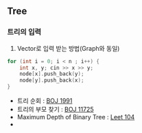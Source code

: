 ## Tree

### 트리의 입력
1. Vector로 입력 받는 방법(Graph와 동일)
```c++
for (int i = 0; i < n ; i++) {
    int x, y; cin >> x >> y;
    node[x].push_back(y);
    node[y].push_back(x);
}
```
  

- 트리 순회 : [BOJ 1991](https://www.acmicpc.net/problem/1991)  
- 트리의 부모 찾기 : [BOJ 11725](https://www.acmicpc.net/problem/11725) 
-  Maximum Depth of Binary Tree : [Leet 104](https://leetcode.com/problems/maximum-depth-of-binary-tree/)
-  

